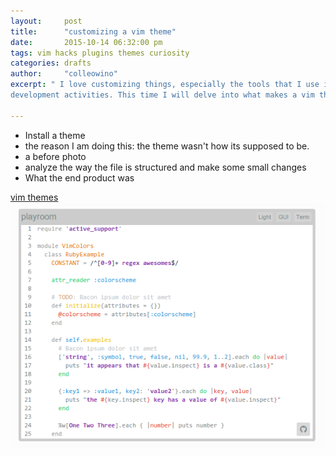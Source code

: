 ```yaml
---
layout:     post
title:      "customizing a vim theme"
date:       2015-10-14 06:32:00 pm
tags: vim hacks plugins themes curiosity 
categories: drafts
author:     "colleowino"
excerpt: " I love customizing things, especially the tools that I use in my software
development activities. This time I will delve into what makes a vim theme"

---
```

- Install a theme  
- the reason I am doing this: the theme wasn't how its supposed to be.
- a before photo
- analyze the way the file is structured and make some small changes 
- What the end product was 

[vim themes](http://vimcolors.com/)
![playroom](/img/playroom.png "this is the end goal of my customization ")


